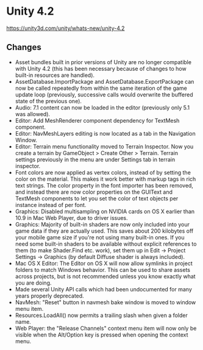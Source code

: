 # Unity 4.2
https://unity3d.com/unity/whats-new/unity-4.2

## Changes

<ul>
<li>Asset bundles built in prior versions of Unity are no longer compatible with Unity 4.2 (this has been necessary because of changes to how built-in resources are handled).</li>
<li>AssetDatabase.ImportPackage and AssetDatabase.ExportPackage can now be called repeatedly from within the same iteration of the game update loop (previously, successive calls would overwrite the buffered state of the previous one).</li>
<li>Audio: 7.1 content can now be loaded in the editor (previously only 5.1 was allowed).</li>
<li>Editor: Add MeshRenderer component dependency for TextMesh component.</li>
<li>Editor: NavMeshLayers editing is now located as a tab in the Navigation Window.</li>
<li>Editor: Terrain menu functionality moved to Terrain Inspector. Now you create a terrain by GameObject &gt; Create Other &gt; Terrain. Terrain settings previously in the menu are under Settings tab in terrain inspector.</li>
<li>Font colors are now applied as vertex colors, instead of by setting the color on the material. This makes it work better with  markup tags in rich text strings. The color property in the font importer has been removed, and instead there are now color properties on the GUIText and TextMesh components to  let you set the color of text objects per instance instead of per font.</li>
<li>Graphics: Disabled multisampling on NVIDIA cards on OS X earlier than 10.9 in Mac Web Player, due to driver issues.</li>
<li>Graphics: Majority of built-in shaders are now only included into your game data if they are actually used. This saves about 200 kilobytes off your mobile game size if you're not using many built-in ones. If you need some built-in shaders to be available without explicit references to them (to make Shader.Find etc. work), set them up in Edit -&gt; Project Settings -&gt; Graphics (by default Diffuse shader is always included).</li>
<li>Mac OS X Editor: The Editor on OS X will now allow symlinks in project folders to match Windows behavior. This can be used to share assets across projects, but is not recommended unless you know exactly what you are doing.</li>
<li>Made several Unity API calls which had been undocumented for many years properly deprecated.</li>
<li>NavMesh: "Reset" button in navmesh bake window is moved to window menu item.</li>
<li>Resources.LoadAll() now permits a trailing slash when given a folder name.</li>
<li>Web Player: the "Release Channels" context menu item will now only be visible when the Alt/Option key is pressed when opening the context menu.</li>
</ul>
